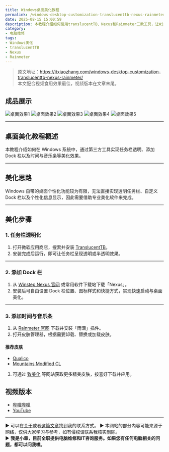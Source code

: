 ```yaml
---
title: Windows桌面美化教程
permalink: /windows-desktop-customization-translucenttb-nexus-rainmeter/
date: 2025-08-15 15:00:59
description: 本教程介绍如何使用translucentTB、Nexus和Rainmeter三款工具，让Windows桌面实现任务栏透明、添加Dock栏及个性化时间音乐条。
category:
- 电脑维修
tags:
- Windows美化
- translucentTB
- Nexus
- Rainmeter
---
```


> 原文地址：<https://itxiaozhang.com/windows-desktop-customization-translucenttb-nexus-rainmeter/>  
> 本文配合视频食用效果最佳，视频版本在文章末尾。

## 成品展示

![桌面效果1](https://s21.ax1x.com/2025/09/20/pV4M56g.jpg)
![桌面效果2](https://s21.ax1x.com/2025/09/20/pV4M41S.jpg)
![桌面效果3](https://s21.ax1x.com/2025/09/20/pV4Mhp8.png)
![桌面效果4](https://s21.ax1x.com/2025/09/20/pV4MRtP.jpg)
![桌面效果5](https://s21.ax1x.com/2025/09/20/pV4M2kt.jpg)

---

## 桌面美化教程概述

本教程介绍如何在 Windows 系统中，通过第三方工具实现任务栏透明、添加 Dock 栏以及时间与音乐条等美化效果。

---

## 美化思路

Windows 自带的桌面个性化功能较为有限，无法直接实现透明任务栏、自定义 Dock 栏以及个性化信息显示，因此需要借助专业美化软件来完成。

---

## 美化步骤

### 1. 任务栏透明化

1. 打开微软应用商店，搜索并安装 [TranslucentTB](https://apps.microsoft.com/detail/9pf4kz2vn4w9)。
2. 安装完成后运行，即可让任务栏呈现透明或半透明效果。

---

### 2. 添加 Dock 栏

1. 从 [Winstep Nexus 官网](https://www.winstep.net/nexus.asp) 或常用软件下载站下载「Nexus」。
2. 安装后可自由设置 Dock 栏位置、图标样式和快捷方式，实现快速启动与桌面美化。

---

### 3. 添加时间与音乐条

1. 从 [Rainmeter 官网](https://www.rainmeter.net/) 下载并安装「雨滴」插件。
2. 打开皮肤管理器，根据需要卸载、替换或加载皮肤。

#### 推荐皮肤

* [Qualico](https://zhutix.com/skins/qualico/)
* [Mountains Modified CL](https://zhutix.com/skins/mountains-modified-cl/)

3. 可通过 [致美化](https://zhutix.com) 等网站获取更多精美皮肤，按喜好下载并应用。

## 视频版本

* [哔哩哔哩](https://space.bilibili.com/3546607630944387)
* [YouTube](https://www.youtube.com/@itxiaozhang)

---
▶ 可以在[关于](https://itxiaozhang.com/about/)或者[这篇文章](https://itxiaozhang.com/about-computer-repair-services-with-me/)找到我的联系方式。
▶ 本网站的部分内容可能来源于网络，仅供大家学习与参考，如有侵权请联系我核实删除。  
▶ **我是小章，目前全职提供电脑维修和IT咨询服务。如果您有任何电脑相关的问题，都可以问我噢。**  
